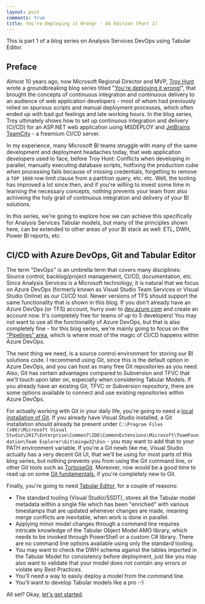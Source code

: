 ```yaml
---
layout: post
comments: true
title: You're Deploying it Wrong! - AS Edition (Part 1)
---
```


This is part 1 of a blog series on Analysis Services DevOps using Tabular Editor.

## Preface

Almost 10 years ago, now Microsoft Regional Director and MVP, [Troy Hunt](https://www.troyhunt.com/about/) wrote a groundbreaking blog series titled "[You're deploying it wrong!](https://www.troyhunt.com/you-deploying-it-wrong-teamcity/)", that brought the concepts of continuous integration and continuous delivery to an audience of web application developers - most of whom had previously relied on spurious scripts and manual deployment processes, which often ended up with bad gut feelings and late working hours. In the blog series, Troy ultimately shows how to set up continuous integration and delivery (CI/CD) for an ASP.NET web application using MSDEPLOY and [JetBrains TeamCity](https://www.jetbrains.com/teamcity) - a freemium CI/CD server.

In my experience, many Microsoft BI teams struggle with many of the same development and deployment headaches today, that web application developers used to face, before Troy Hunt: Conflicts when developing in parallel, manually executing database scripts, hotfixing the production cube when processing fails because of missing credentials, forgetting to remove a `TOP 1000` row limit clause from a partition query, etc. etc. Well, the tooling has improved a lot since then, and if you're willing to invest some time in learning the necessary concepts, nothing prevents your team from also achiveing the holy grail of continuous integration and delivery of your BI solutions.

In this series, we're going to explore how we can achieve this specifically for Analysis Services Tabular models, but many of the principles shown here, can be extended to other areas of your BI stack as well: ETL, DWH, Power BI reports, etc.

## CI/CD with Azure DevOps, Git and Tabular Editor

The term "DevOps" is an umbrella term that covers many disciplines: Source control, backlog/project management, CI/CD, documentation, etc. Since Analysis Services is a Microsoft technology, it is natural that we focus on Azure DevOps (formerly known as Visual Studio Team Services or Visual Studio Online) as our CI/CD tool. Newer versions of TFS should support the same functionality that is shown in this blog. If you don't already have an Azure DevOps (or TFS) account, hurry over to [dev.azure.com](http://dev.azure.com/) and create an account now. It's completely free for teams of up to 5 developers! You may not want to use all the functionality of Azure DevOps, but that is also completely fine - for this blog series, we're mainly going to focus on the ["Pipelines" area](https://azure.microsoft.com/en-us/services/devops/pipelines/), which is where most of the magic of CI/CD happens within Azure DevOps.

The next thing we need, is a source control environment for storing our BI solutions code. I recommend using Git, since this is the default option in Azure DevOps, and you can host as many free Git repositories as you need. Also, Git has certain advantages compared to Subversion and TFVC that we'll touch upon later on, especially when considering Tabular Models. If you already have an existing Git, TFVC or Subversion repository, there are some options available to connect and use existing repositories within Azure DevOps.

For actually working with Git in your daily life, you're going to need a [local installation of Git](https://git-scm.com/download/win). If you already have Visual Studio installed, a Git installation should already be present under `C:\Program Files (x86)\Microsoft Visual Studio\2017\Enterprise\Common7\IDE\CommonExtensions\Microsoft\TeamFoundation\Team Explorer\Git\mingw32\bin` - you may want to add that to your PATH environment variable. If you're a Git newb like me, Visual Studio actually has a very decent Git UI, that we'll be using for most parts of this blog series, but nothing prevents you from using the Git command line, or other Git tools such as [TortoiseGit](https://tortoisegit.org/download/). Moreover, now would be a good time to read up on some [Git fundamentals](https://git-scm.com/book/en/v1/Getting-Started-Git-Basics), if you're completely new to Git.

Finally, you're going to need [Tabular Editor](https://github.com/otykier/TabularEditor/releases/latest), for a couple of reasons:

- The standard tooling (Visual Studio/SSDT), stores all the Tabular model metadata within a single file which has been "enriched" with various timestamps that are updated whenever changes are made, meaning merge conflicts are inevitable, when work is done in parallel.
- Applying minor model changes through a command line requires intricate knowledge of the Tabular Object Model AMO library, which needs to be invoked through PowerShell or a custom C# library. There are no command line options available using only the standard tooling.
- You may want to check the DWH schema against the tables imported in the Tabular Model for consistency before deployment, just like you may also want to validate that your model does not contain any errors or violate any Best Practices.
- You'll need a way to easily deploy a model from the command line.
- You'll want to develop Tabular models like a pro :-)

All set? Okay, [let's get started](https://tabulareditor.github.io/2019/02/20/DevOps2.html).
